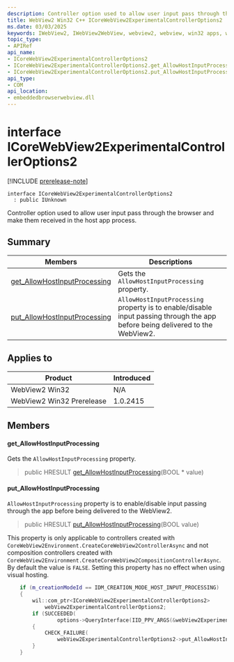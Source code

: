 ```yaml
---
description: Controller option used to allow user input pass through the browser and make them received in the host app process.
title: WebView2 Win32 C++ ICoreWebView2ExperimentalControllerOptions2
ms.date: 03/03/2025
keywords: IWebView2, IWebView2WebView, webview2, webview, win32 apps, win32, edge, ICoreWebView2, ICoreWebView2Controller, browser control, edge html, ICoreWebView2ExperimentalControllerOptions2
topic_type: 
- APIRef
api_name:
- ICoreWebView2ExperimentalControllerOptions2
- ICoreWebView2ExperimentalControllerOptions2.get_AllowHostInputProcessing
- ICoreWebView2ExperimentalControllerOptions2.put_AllowHostInputProcessing
api_type:
- COM
api_location:
- embeddedbrowserwebview.dll
---
```


# interface ICoreWebView2ExperimentalControllerOptions2

[!INCLUDE [prerelease-note](../includes/prerelease-note.md)]

```
interface ICoreWebView2ExperimentalControllerOptions2
  : public IUnknown
```

Controller option used to allow user input pass through the browser and make them received in the host app process.

## Summary

 Members                        | Descriptions
--------------------------------|---------------------------------------------
[get_AllowHostInputProcessing](#get_allowhostinputprocessing) | Gets the `AllowHostInputProcessing` property.
[put_AllowHostInputProcessing](#put_allowhostinputprocessing) | `AllowHostInputProcessing` property is to enable/disable input passing through the app before being delivered to the WebView2.

## Applies to

Product                         | Introduced
--------------------------------|---------------------------------------------
WebView2 Win32            |    N/A
WebView2 Win32 Prerelease |    1.0.2415

## Members

#### get_AllowHostInputProcessing

Gets the `AllowHostInputProcessing` property.

> public HRESULT [get_AllowHostInputProcessing](#get_allowhostinputprocessing)(BOOL * value)

#### put_AllowHostInputProcessing

`AllowHostInputProcessing` property is to enable/disable input passing through the app before being delivered to the WebView2.

> public HRESULT [put_AllowHostInputProcessing](#put_allowhostinputprocessing)(BOOL value)

This property is only applicable to controllers created with `CoreWebView2Environment.CreateCoreWebView2ControllerAsync` and not composition controllers created with `CoreWebView2Environment.CreateCoreWebView2CompositionControllerAsync`. By default the value is `FALSE`. Setting this property has no effect when using visual hosting. 
```cpp
    if (m_creationModeId == IDM_CREATION_MODE_HOST_INPUT_PROCESSING)
    {
        wil::com_ptr<ICoreWebView2ExperimentalControllerOptions2>
            webView2ExperimentalControllerOptions2;
        if (SUCCEEDED(
                options->QueryInterface(IID_PPV_ARGS(&webView2ExperimentalControllerOptions2))))
        {
            CHECK_FAILURE(
                webView2ExperimentalControllerOptions2->put_AllowHostInputProcessing(TRUE));
        }
    }
```

